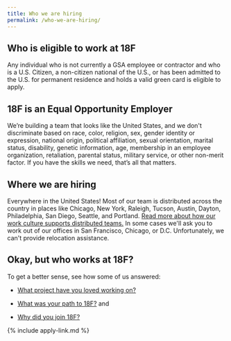 ```yaml
---
title: Who we are hiring
permalink: /who-we-are-hiring/
---
```

## Who is eligible to work at 18F

Any individual who is not currently a GSA employee or contractor and who is a U.S. Citizen, a non-citizen national of the U.S., or has been admitted to the U.S. for permanent residence and holds a valid green card is eligible to apply.

## 18F is an Equal Opportunity Employer

We’re building a team that looks like the United States, and we don't discriminate based on race, color, religion, sex, gender identity or expression, national origin, political affiliation, sexual orientation, marital status, disability, genetic information, age, membership in an employee organization, retaliation, parental status, military service, or other non-merit factor. If you have the skills we need, that’s all that matters.

## Where we are hiring

Everywhere in the United States! Most of our team is distributed across the country in places like Chicago, New York, Raleigh, Tucson, Austin, Dayton, Philadelphia, San Diego, Seattle, and Portland. [Read more about how our work culture supports distributed teams.](https://18f.gsa.gov/2015/10/15/best-practices-for-distributed-teams/) In some cases we'll ask you to work out of our offices in San Francisco, Chicago, or D.C. Unfortunately, we can't provide relocation assistance.

## Okay, but who works at 18F?

To get a better sense, see how some of us answered:
 * [What project have you loved working on?](https://18f.gsa.gov/2016/03/23/what-have-you-loved-working-on/)
 
 * [What was your path to 18F?](https://18f.gsa.gov/2016/03/22/what-was-your-path-to-18f/) and
 
 * [Why did you join 18F?](https://18f.gsa.gov/2016/03/21/we-asked-100-of-our-coworkers-why-did-you-join-18f/)

{% include apply-link.md %}
